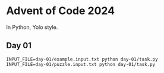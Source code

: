 # Advent of Code 2024

In Python, Yolo style.

## Day 01
```shell
INPUT_FILE=day-01/example.input.txt python day-01/task.py
INPUT_FILE=day-01/puzzle.input.txt python day-01/task.py
```
